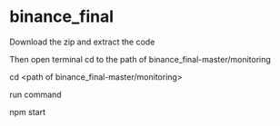 # binance_final

Download the zip and extract the code

Then open terminal cd to the path of binance_final-master/monitoring

cd <path of binance_final-master/monitoring>

run command 

npm start
